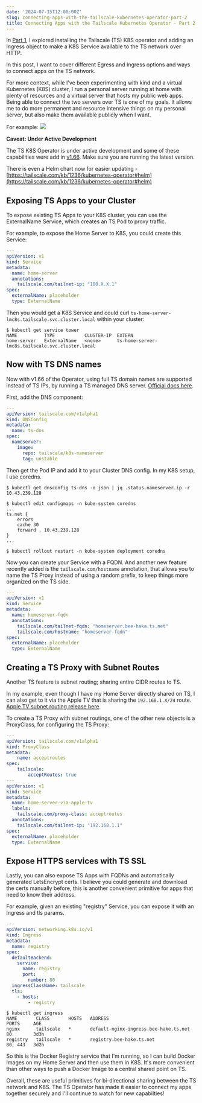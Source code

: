 ```yaml
---
date: '2024-07-15T12:00:00Z'
slug: connecting-apps-with-the-tailscale-kubernetes-operator-part-2
title: Connecting Apps with the Tailscale Kubernetes Operator - Part 2
---
```


In [Part 1](/2024/02/23/exploring-the-tailscale-kubernetes-operator-part1/), I explored installing the Tailscale (TS) K8S operator and adding an Ingress object to make a K8S Service available to the TS network over HTTP.

In this post, I want to cover different Egress and Ingress options and ways to connect apps on the TS network.

For more context, while I've been experimenting with kind and a virtual Kubernetes (K8S) cluster, I run a personal server running at home with plenty of resources and a virtual server that hosts my public web apps. Being able to connect the two servers over TS is one of my goals. It allows me to do more permanent and resource intensive things on my personal server, but also make them available publicly when I want.

For example:
![](/pic/2024-07-15-networks.png)

**Caveat: Under Active Development**

The TS K8S Operator is under active development and some of these capabilities were add in [v1.66](https://tailscale.com/changelog#2024-05-15). Make sure you are running the latest version. 

There is even a Helm chart now for easier updating - [https://tailscale.com/kb/1236/kubernetes-operator#helm](https://tailscale.com/kb/1236/kubernetes-operator#helm)

## Exposing TS Apps to your Cluster

To expose existing TS Apps to your K8S cluster, you can use the ExternalName Service, which creates an TS Pod to proxy traffic.

For example, to expose the Home Server to K8S, you could create this Service:

```yaml
---
apiVersion: v1
kind: Service
metadata:
  name: home-server
  annotations:
    tailscale.com/tailnet-ip: "100.X.X.1"
spec:
  externalName: placeholder
  type: ExternalName
```

Then you would get a K8S Service and could curl `ts-home-server-lmc8s.tailscale.svc.cluster.local` within your cluster:

```shell
$ kubectl get service tower
NAME          TYPE           CLUSTER-IP  EXTERN   
home-server   ExternalName   <none>      ts-home-server-lmc8s.tailscale.svc.cluster.local
```

## Now with TS DNS names

Now with v1.66 of the Operator, using full TS domain names are supported instead of TS IPs, by running a TS managed DNS server. [Official docs here](https://tailscale.com/kb/1236/kubernetes-operator#exposing-a-tailnet-service-to-your-kubernetes-cluster-cluster-egress).

First, add the DNS component:

```yaml
---
apiVersion: tailscale.com/v1alpha1
kind: DNSConfig
metadata:
  name: ts-dns
spec:
  nameserver:
    image:
      repo: tailscale/k8s-nameserver
      tag: unstable
```

Then get the Pod IP and add it to your Cluster DNS config. In my K8S setup, I use coredns.

```shell
$ kubectl get dnsconfig ts-dns -o json | jq .status.nameserver.ip -r
10.43.239.128

$ kubectl edit configmaps -n kube-system coredns
...
ts.net {
	errors
	cache 30
	forward . 10.43.239.128
}
...

$ kubectl rollout restart -n kube-system deployment coredns
```

Now you can create your Service with a FQDN. And another new feature recently
added is the `tailscale.com/hostname` annotation, that allows you to name the TS
Proxy instead of using a random prefix, to keep things more organized on the TS
side.

```yaml
---
apiVersion: v1
kind: Service
metadata:
  name: homeserver-fqdn
  annotations:
    tailscale.com/tailnet-fqdn: "homeserver.bee-haka.ts.net"
	tailscale.com/hostname: "homeserver-fqdn"
spec:
  externalName: placeholder
  type: ExternalName
```

## Creating a TS Proxy with Subnet Routes

Another TS feature is subnet routing; sharing entire CIDR routes to TS. 

In my example, even though I have my Home Server directly shared on TS, I can also get to it via the Apple TV that is sharing the `192.168.1.X/24` route. [Apple TV subnet routing release here](https://www.youtube.com/watch?v=hYd5etBpsO0).

To create a TS Proxy with subnet routings, one of the other new objects is a ProxyClass, for configuring the TS Proxy:

```yaml
---
apiVersion: tailscale.com/v1alpha1
kind: ProxyClass
metadata:
	name: acceptroutes
spec:
	tailscale:
		acceptRoutes: true
---
apiVersion: v1
kind: Service
metadata:
  name: home-server-via-apple-tv
  labels:
    tailscale.com/proxy-class: acceptroutes
  annotations:
    tailscale.com/tailnet-ip: "192.168.1.1"
spec:
  externalName: placeholder
  type: ExternalName
```

## Expose HTTPS services with TS SSL

Lastly, you can also expose TS Apps with FQDNs and automatically generated LetsEncrypt certs. I believe you could generate and download the certs manually before, this is another convenient primitive for apps that need to know their address.

For example, given an existing "registry" Service, you can expose it with an Ingress and tls params.

```yaml
---
apiVersion: networking.k8s.io/v1
kind: Ingress
metadata:
  name: registry
spec:
  defaultBackend:
    service:
      name: registry
      port:
        number: 80
  ingressClassName: tailscale
  tls:
    - hosts:
        - registry
```

```shell
$ kubectl get ingress
NAME       CLASS       HOSTS   ADDRESS                                 PORTS     AGE
nginx      tailscale   *       default-nginx-ingress.bee-hake.ts.net   80        3d3h
registry   tailscale   *       registry.bee-hake.ts.net                80, 443   3d2h
```

So this is the Docker Registry service that I'm running, so I can build Docker Images on my Home Server and then use them in K8S. It's more convenient than other ways to push a Docker Image to a central shared point on TS.

Overall, these are useful primitives for bi-directional sharing between the TS network and K8S. The TS Operator has made it easier to connect my apps together securely and I'll continue to watch for new capabilties!